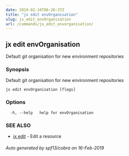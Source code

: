 ```yaml
---
date: 2019-02-16T06:26:37Z
title: "jx edit envOrganisation"
slug: jx_edit_envOrganisation
url: /commands/jx_edit_envorganisation/
---
```

## jx edit envOrganisation

Default git organisation for new environment repositories

### Synopsis

Default git organisation for new environment repositories

```
jx edit envOrganisation [flags]
```

### Options

```
  -h, --help   help for envOrganisation
```

### SEE ALSO

* [jx edit](/commands/jx_edit/)	 - Edit a resource

###### Auto generated by spf13/cobra on 16-Feb-2019
